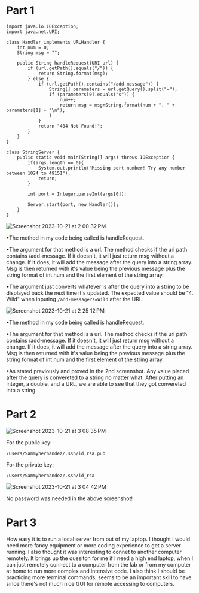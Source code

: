 # Part 1 
```
import java.io.IOException;
import java.net.URI;

class Handler implements URLHandler {
    int num = 0;
    String msg = "";

    public String handleRequest(URI url) {
        if (url.getPath().equals("/")) {
            return String.format(msg); 
        } else {
            if (url.getPath().contains("/add-message")) {
                String[] parameters = url.getQuery().split("=");
                if (parameters[0].equals("s")) {
                    num++;
                    return msg = msg+String.format(num + ". " + parameters[1] + "\n");
                }
            }
            return "404 Not Found!";
        }
    }
}

class StringServer {
    public static void main(String[] args) throws IOException {
        if(args.length == 0){
            System.out.println("Missing port number! Try any number between 1024 to 49151");
            return;
        }

        int port = Integer.parseInt(args[0]);

        Server.start(port, new Handler());
    }
}
```
![Screenshot 2023-10-21 at 2 00 32 PM](https://github.com/SamH314/cse15l-lab-reports/assets/146782614/0c1f04d8-8e5e-4d6f-856e-3e5c37678cc2)

•The method in my code being called is handleRequest.

•The argument for that method is a url. The method checks if the url path contains /add-message. If it doesn't, it will just return msg without a change. If it does, it will add the message after the query into a string array. Msg is then returned with it's value being the previous message plus the string format of int num and the first element of the string array.

•The argument just converts whatever is after the query into a string to be displayed back the next time it's updated. The expected value should be "4. Wild" when inputing `/add-message?s=Wild` after the URL.

![Screenshot 2023-10-21 at 2 25 12 PM](https://github.com/SamH314/cse15l-lab-reports/assets/146782614/90273b37-6bbb-4af6-ab19-5b0e33fe08a5)

•The method in my code being called is handleRequest.

•The argument for that method is a url. The method checks if the url path contains /add-message. If it doesn't, it will just return msg without a change. If it does, it will add the message after the query into a string array. Msg is then returned with it's value being the previous message plus the string format of int num and the first element of the string array.

•As stated previously and proved in the 2nd screenshot. Any value placed after the query is convereted to a string no matter what. After putting an integer, a double, and a URL, we are able to see that they got convereted into a string. 

# Part 2
![Screenshot 2023-10-21 at 3 08 35 PM](https://github.com/SamH314/cse15l-lab-reports/assets/146782614/77da2604-67a5-4755-920f-af760dd7ebaf)

For the public key:
```
/Users/Sammyhernandez/.ssh/id_rsa.pub
```
For the private key:
```
/Users/Sammyhernandez/.ssh/id_rsa
```

![Screenshot 2023-10-21 at 3 04 42 PM](https://github.com/SamH314/cse15l-lab-reports/assets/146782614/7a31522a-f8bb-4ef5-a93f-7c6f638e4dcb)

No password was needed in the above screenshot!

# Part 3
How easy it is to run a local server from out of my laptop. I thought I would need more fancy equipment or more coding experience to get a server running. I also thought it was interesting to connet to another computer remotely. It brings up the quesiton for me if I need a high end laptop, when I can just remotely connect to a computer from the lab or from my computer at home to run more complex and intensive code. I also think I should be practicing more terminal commands, seems to be an important skill to have since there's not much nice GUI for remote accessing to computers. 

